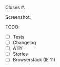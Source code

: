 Closes #.

Screenshot:


TODO:

- [ ] Tests
- [ ] Changelog
- [ ] A11Y
- [ ] Stories
- [ ] Browserstack (IE 11)
